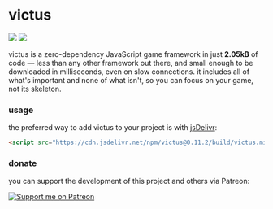 # victus

<a href="https://www.npmjs.com/package/victus"><img src="https://img.shields.io/npm/v/victus" /></a>
<a href="https://bundlephobia.com/result?p=victus"><img src="https://badgen.net/bundlephobia/minzip/victus" /></a>

victus is a zero-dependency JavaScript game framework in just **2.05kB** of code &mdash; less than any other framework out there, and small enough to be downloaded in milliseconds, even on slow connections. it includes all of what's important and none of what isn't, so you can focus on your game, not its skeleton.

### usage
the preferred way to add victus to your project is with [jsDelivr](https://www.jsdelivr.com):

```html
<script src="https://cdn.jsdelivr.net/npm/victus@0.11.2/build/victus.min.js"></script>
```

### donate
you can support the development of this project and others via Patreon:

[![Support me on Patreon](https://img.shields.io/endpoint.svg?url=https%3A%2F%2Fshieldsio-patreon.vercel.app%2Fapi%3Fusername%3Dsporeball%26type%3Dpledges%26suffix%3D%252Fmonth&style=for-the-badge)](https://patreon.com/sporeball)
